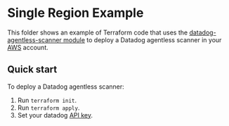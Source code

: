 # Single Region Example

This folder shows an example of Terraform code that uses the [datadog-agentless-scanner module](https://github.com/Datadog/terraform-module-datadog-agentless-scanner) to deploy a Datadog agentless scanner in your [AWS](https://aws.amazon.com/) account.

## Quick start

To deploy a Datadog agentless scanner:

1. Run `terraform init`.
1. Run `terraform apply`.
1. Set your datadog [API key](https://docs.datadoghq.com/account_management/api-app-keys/).
